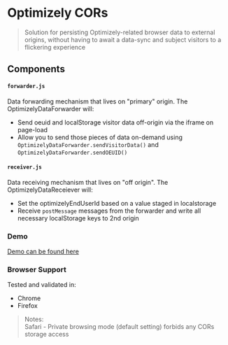 # Optimizely CORs

> Solution for persisting Optimizely-related browser data to external origins, without having to await a data-sync and subject visitors to a flickering experience

## Components

#### `forwarder.js`
Data forwarding mechanism that lives on "primary" origin. The OptimizelyDataForwarder will:
* Send oeuid and localStorage visitor data off-origin via the iframe on page-load
* Allow you to send those pieces of data on-demand using `OptimizelyDataForwarder.sendVisitorData()` and `OptimizelyDataForwarder.sendOEUID()`

#### `receiver.js`
Data receiving mechanism that lives on "off origin". The OptimizelyDataReceiever will:
* Set the optimizelyEndUserId based on a value staged in localstorage
* Receive `postMessage` messages from the forwarder and write all necessary localStorage keys to 2nd origin

### Demo 
[Demo can be found here](https://creid-optimizely.s3.amazonaws.com/optcors/1.html)

### Browser Support 
Tested and validated in:
* Chrome
* Firefox

> Notes: <br />Safari - Private browsing mode (default setting) forbids any CORs storage access

